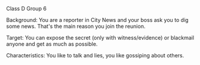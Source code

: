 Class D Group 6

Background:
You are a reporter in City News and your boss ask you to dig some news.
That's the main reason you join the reunion.

Target:
You can expose the secret (only with witness/evidence) or blackmail anyone and get as much as possible.

Characteristics:
You like to talk and lies, you like gossiping about others.